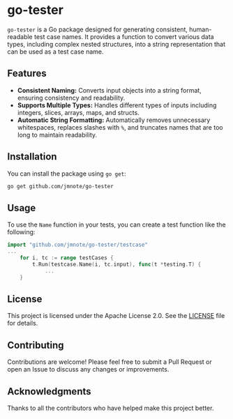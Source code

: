 # go-tester

`go-tester` is a Go package designed for generating consistent, human-readable test case names. It provides a function to convert various data types, including complex nested structures, into a string representation that can be used as a test case name.

## Features

- **Consistent Naming:** Converts input objects into a string format, ensuring consistency and readability.
- **Supports Multiple Types:** Handles different types of inputs including integers, slices, arrays, maps, and structs.
- **Automatic String Formatting:** Automatically removes unnecessary whitespaces, replaces slashes with `%`, and truncates names that are too long to maintain readability.

## Installation

You can install the package using `go get`:

```bash
go get github.com/jmnote/go-tester
```

## Usage

To use the `Name` function in your tests, you can create a test function like the following:

```go
import "github.com/jmnote/go-tester/testcase"
...
	for i, tc := range testCases {
		t.Run(testcase.Name(i, tc.input), func(t *testing.T) {
			...
	}
```

## License

This project is licensed under the Apache License 2.0. See the [LICENSE](LICENSE) file for details.

## Contributing

Contributions are welcome! Please feel free to submit a Pull Request or open an Issue to discuss any changes or improvements.

## Acknowledgments

Thanks to all the contributors who have helped make this project better.

